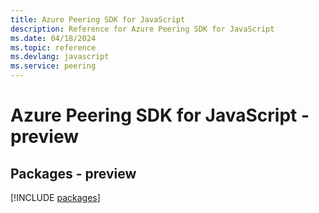 ```yaml
---
title: Azure Peering SDK for JavaScript
description: Reference for Azure Peering SDK for JavaScript
ms.date: 04/18/2024
ms.topic: reference
ms.devlang: javascript
ms.service: peering
---
```

# Azure Peering SDK for JavaScript - preview
## Packages - preview
[!INCLUDE [packages](peering-index.md)]